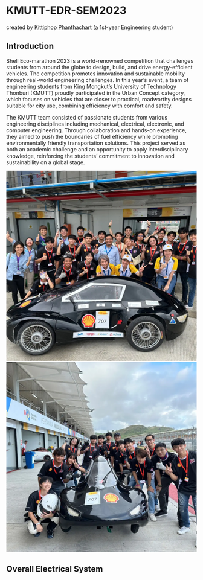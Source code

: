 # KMUTT-EDR-SEM2023

created by [Kittiphop Phanthachart](https://bento.me/mac-kittiphop) (a 1st-year Engineering student)

## Introduction 
Shell Eco-marathon 2023 is a world-renowned competition that challenges students from around the globe to design, build, and drive energy-efficient vehicles. The competition promotes innovation and sustainable mobility through real-world engineering challenges. In this year’s event, a team of engineering students from King Mongkut’s University of Technology Thonburi (KMUTT) proudly participated in the Urban Concept category, which focuses on vehicles that are closer to practical, roadworthy designs suitable for city use, combining efficiency with comfort and safety.

The KMUTT team consisted of passionate students from various engineering disciplines including mechanical, electrical, electronic, and computer engineering. Through collaboration and hands-on experience, they aimed to push the boundaries of fuel efficiency while promoting environmentally friendly transportation solutions. This project served as both an academic challenge and an opportunity to apply interdisciplinary knowledge, reinforcing the students’ commitment to innovation and sustainability on a global stage.

![pic1](https://github.com/XACKIES/KMUTT-EDR-SEM2023-/blob/main/Doc/Photos-001%20(1)/IMG_20230712_082201_945.jpg)
![pic2](https://github.com/XACKIES/KMUTT-EDR-SEM2023-/blob/main/Doc/Photos-001%20(1)/IMG_20230712_082201_890.jpg)

## Overall Electrical System

